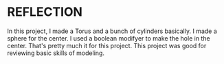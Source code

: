# REFLECTION
In this project, I made a Torus and a bunch of cylinders basically. I made a sphere for the center. I used a boolean modifyer to make the hole in the center. That's pretty much it for this project. This project was good for reviewing basic skills of modeling.